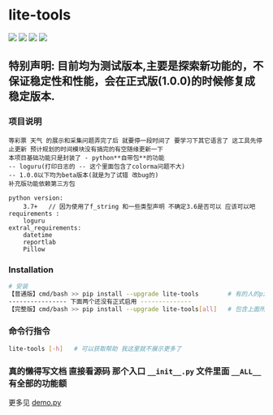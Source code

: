 # lite-tools


![](https://img.shields.io/badge/python-3.6-brightgreen)
![](https://img.shields.io/github/watchers/Heartfilia/lite_tools?style=social)
![](https://img.shields.io/github/stars/Heartfilia/lite_tools?style=social)
![](https://img.shields.io/github/forks/Heartfilia/lite_tools?style=social)

## 特别声明: 目前均为测试版本,主要是探索新功能的，不保证稳定性和性能，会在正式版(1.0.0)的时候修复成稳定版本.


### 项目说明
```
等彩票 天气 的展示和采集问题弄完了后 就要停一段时间了 要学习下其它语言了 这工具先停止更新 预计规划的时间模块没有搞完的有空随缘更新一下
本项目基础功能只是封装了 - python**自带包**的功能 
-- loguru(打印日志的 -- 这个里面包含了colorma问题不大)
-- 1.0.0以下均为beta版本(就是为了试错 改bug的)
补充版功能依赖第三方包

```
```
python version:
    3.7+   // 因为使用了f_string 和一些类型声明 不确定3.6是否可以 应该可以吧
requirements :
    loguru
extral_requirements:
    datetime
    reportlab
    Pillow
```

### Installation

```bash
# 安装
【普通版】cmd/bash >> pip install --upgrade lite-tools        # 有的人的pip是pip3 一般的功能用这些就够了
---------------- 下面两个还没有正式启用 --------------
【完整版】cmd/bash >> pip install --upgrade lite-tools[all]   # 包含上面所有功能
```

### 命令行指令
```bash
lite-tools [-h]   # 可以获取帮助 我这里就不展示更多了
```

### 真的懒得写文档 直接看源码 那个入口 `__init__.py` 文件里面 `__ALL__` 有全部的功能额

更多见 [demo.py](https://github.com/Heartfilia/lite_tools/tree/master/demo)